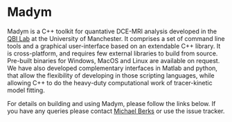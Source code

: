 # Madym
Madym is a C++ toolkit for quantative DCE-MRI analysis developed in the [QBI Lab](http://qbi-lab.org/) at the University of Manchester. It comprises a set of command line tools and a graphical user-interface based on an extendable C++ library. It is cross-platform, and requires few external libraries to build from source. Pre-built binaries for Windows, MacOS and Linux are available on request. We have also developed complementary interfaces in Matlab and python, that allow the flexibility of developing in those scripting languages, while allowing C++ to do the heavy-duty computational work of tracer-kinetic model fitting.

For details on building and using Madym, please follow the links below. If you have any queries please contact [Michael Berks](michael.berks@manchester.ac.uk) or use the issue tracker.